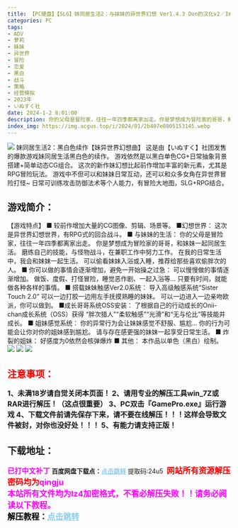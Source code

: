 ```yaml
---
title: 【PC硬盘】【SLG】妹同居生活2：与妹妹的异世界幻想 Ver1.4.3 Don的汉化v2／Imouto Life ~Fantasy~ Ver1.4.3 Don的汉化v2
categories: PC
tags:
- ADV
- 萝莉
- 妹妹
- 异世界
- 冒险
- 恋爱
- 黑白
- 战斗
- 策略
- 经营模拟
- 2023年
- いぬすく社
date: 2024-1-2 8:01:00
description: 你的父母是冒险家，往往一年四季都离家出走。你是梦想成为冒险家的哥哥，和妹妹一起同居生活。磨练自己的技能，与怪物战斗，在兼职工作中努力工作。在我的日常生活中，我会和妹妹一起生活。可以偷看妹妹入浴或入睡，推荐给那些喜欢偷胖次的人。
index_img: https://img.acgus.top/i/2024/01/2b407e0805153145.webp
---
```

![](https://img.acgus.top/i/2024/01/2b407e0805153145.webp)
妹同居生活2：黑白色续作【妹异世界幻想曲】
这是由【いぬすく】社团发售的爆款游戏妹同居生活黑白色的续作。
游戏依然是以黑白单色CG+日常抽象背景搭建+简单动态CG组合。
这次的新作妹幻想比起前作增加丰富的新元素，尤其是RPG冒险玩法。
游戏中不但可以和妹妹日常互动，还可以和众多女角在异世界冒险打怪~
日常可训练攻击防御法术等个人能力，有冒险大地图，SLG+RPG结合。

## 游戏简介：
【游戏特点】
■ 较前作增加大量的CG图像、剪辑、场景等。
■幻想世界：
这次是异世界幻想世界，有RPG式的回合战斗。
■ 与妹妹的生活：
你的父母是冒险家，往往一年四季都离家出走。
你是梦想成为冒险家的哥哥，和妹妹一起同居生活。
磨练自己的技能，与怪物战斗，在兼职工作中努力工作。
在我的日常生活中，我会和妹妹一起生活。
可以偷看妹妹入浴或入睡，推荐给那些喜欢偷胖次的人。
■ 你可以做的事情会逐渐增加，避免一开始操之过急：
可以慢慢做的事情逐渐增加。
做饭、度假、打怪冒险，睡觉恶作剧、一起入浴等…
只要有时间，就能做各种各样的事情。
■ 搭载妹妹触感Ver2.0系统：
导入高级触感系统“Sister Touch 2.0”
可以一边打胶一边用左手抚摸熟睡的妹妹。
可以一边进入一边亲吻欧派，你可以做到。
■成长哥哥系统OSS安装：
了根据自己的行动成长的Onii-chan成长系统（OSS）获得
“胖次猎人”“柔软触感”“光滑”和“无与伦比”等技能并成长。
■ 姐妹感觉系统：
你的异常行为会让妹妹感觉不舒服、尴尬…
你的行为可能会让你对你的姐妹感到尴尬。
请与存在感更强的妹妹一起享受日常生活。
■ 炸裂的姐妹：
好感度为0依然会核弹爆炸
■ 其他：
本作品以单色（黑白）绘制。
![](https://img.acgus.top/i/2024/01/6533df6e9d153150.webp)
![](https://img.acgus.top/i/2024/01/38b24d41c7153149.webp)
![](https://img.acgus.top/i/2024/01/f0a003d7ea153147.webp)





## <font color=#FF0000 >注意事项：</font>
<font size=3><b>1、未满18岁请自觉关闭本页面！
2、请用专业的解压工具win_7Z或RAR进行解压！（这点很重要）
3、PC双击『GamePro.exe』运行游戏
4、下载文件前请先保存下来，请不要在线解压！！！这样会导致文件被封，对你也没好处！！！
5、有能力请支持正版！</b></font>

## 下载地址：
<font color=#FF00FF size=3><b>已打中文补丁</b></font>
<b>百度网盘下载点：</b><a href="https://pan.baidu.com/s/1Z2XqAQLQ014qbBvYTv09ow?pwd=24u5" style="color: #87CEEB;"><b>点击跳转</b></a> 提取码:24u5
<a style="padding: 0" href="https://post.qingju.org/AD/"><img style="max-width:100%" src="https://img.acgus.top/i/2024/07/478f689b8021d8d499ab43d21acf137a.gif" alt=""></a>
<b><font color=#FF0000 size=4>网站所有资源解压密码均为</b></font><b><font color=#FF00FF size=4>qingju</font><font color=#FF0000 ></font></b><br><b><font color=#FF00FF size=4>本站所有文件均为lz4加密格式，不看必解压失败！！请务必阅读以下教程。</b></font><br><b><font color=#000 size=4>解压教程：</b><a href="https://post.qingju.org/tutorial/000/" style="color: #87CEEB;"><b>点击跳转</b></a>